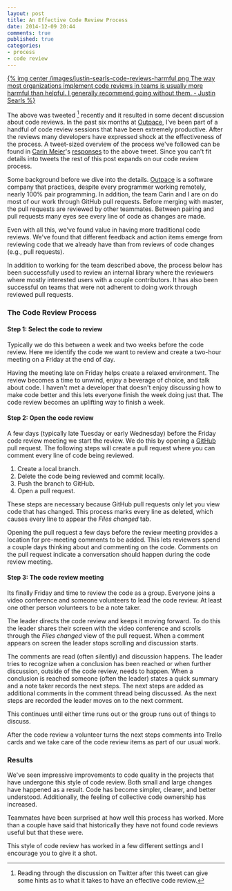 ```yaml
---
layout: post
title: An Effective Code Review Process
date: 2014-12-09 20:44
comments: true
published: true
categories:
- process
- code review
---
```


[{% img center /images/justin-searls-code-reviews-harmful.png The way most organizations implement code reviews in teams is usually more harmful than helpful. I generally recommend going without them. - Justin Searls %}](https://twitter.com/searls/status/540603801955471360)

The above was tweeted [^1] recently and it resulted in some decent
discussion about code reviews. In the past six months at
[Outpace](http://www.outpace.com), I've been part of a handful of code
review sessions that have been extremely productive. After the reviews
many developers have expressed shock at the effectiveness of the process.
A tweet-sized overview of the process we've followed can be found in
[Carin Meier](https://twitter.com/gigasquid)'s
[responses](https://twitter.com/gigasquid/status/540606002547425281) to
the above tweet. Since you can't fit details into tweets the rest of
this post expands on our code review process.

[^1]: Reading through the discussion on Twitter after this tweet can give some hints as to what it takes to have an effective code review.

Some background before we dive into the details.
[Outpace](http://www.outpace.com) is a software company that
practices, despite every programmer working remotely, nearly 100% pair
programming. In addition, the team Carin and I are on do most of our
work through GitHub pull requests. Before merging with master, the
pull requests are reviewed by other teammates. Between pairing and
pull requests many eyes see every line of code as changes are made.

Even with all this, we've found value in having more traditional code
reviews. We've found that different feedback and action items emerge
from reviewing code that we already have than from reviews of code
changes (e.g., pull requests).

In addition to working for the team described above, the process below
has been successfully used to review an internal library where the
reviewers where mostly interested users with a couple contributors. It
has also been successful on teams that were not adherent to doing work
through reviewed pull requests.

### The Code Review Process

#### Step 1: Select the code to review

Typically we do this between a week and two weeks before the code
review. Here we identify the code we want to review and create a
two-hour meeting on a Friday at the end of day.

Having the meeting late on Friday helps create a relaxed environment.
The review becomes a time to unwind, enjoy a beverage of choice, and
talk about code. I haven't met a developer that doesn't enjoy
discussing how to make code better and this lets everyone finish the
week doing just that. The code review becomes an uplifting way to
finish a week.

#### Step 2: Open the code review

A few days (typically late Tuesday or early Wednesday) before the
Friday code review meeting we start the review. We do this by opening
a [GitHub](https://github.com) pull request. The following steps will
create a pull request where you can comment every line of code being
reviewed.

1. Create a local branch.
1. Delete the code being reviewed and commit locally.
1. Push the branch to GitHub.
1. Open a pull request.

These steps are necessary because GitHub pull requests only let you
view code that has changed. This process marks every line as deleted,
which causes every line to appear the _Files changed_ tab.

Opening the pull request a few days before the review meeting provides
a location for pre-meeting comments to be added. This lets reviewers
spend a couple days thinking about and commenting on the code.
Comments on the pull request indicate a conversation should happen
during the code review meeting.

#### Step 3: The code review meeting

Its finally Friday and time to review the code as a group. Everyone
joins a video conference and someone volunteers to lead the code
review. At least one other person volunteers to be a note taker.

The leader directs the code review and keeps it moving forward. To do
this the leader shares their screen with the video conference and
scrolls through the _Files changed_ view of the pull request. When a
comment appears on screen the leader stops scrolling and discussion
starts.

The comments are read (often silently) and discussion happens. The
leader tries to recognize when a conclusion has been reached or when
further discussion, outside of the code review, needs to happen. When
a conclusion is reached someone (often the leader) states a quick
summary and a note taker records the next steps. The next steps are
added as additional comments in the comment thread being discussed. As
the next steps are recorded the leader moves on to the next comment.

This continues until either time runs out or the group runs out of
things to discuss.

After the code review a volunteer turns the next steps comments into
Trello cards and we take care of the code review items as part of our
usual work.

### Results

We've seen impressive improvements to code quality in the projects
that have undergone this style of code review. Both small and large
changes have happened as a result. Code has become simpler, clearer,
and better understood. Additionally, the feeling of collective code
ownership has increased.

Teammates have been surprised at how well this process has worked.
More than a couple have said that historically they have not found
code reviews useful but that these were.

This style of code review has worked in a few different settings and I
encourage you to give it a shot.
